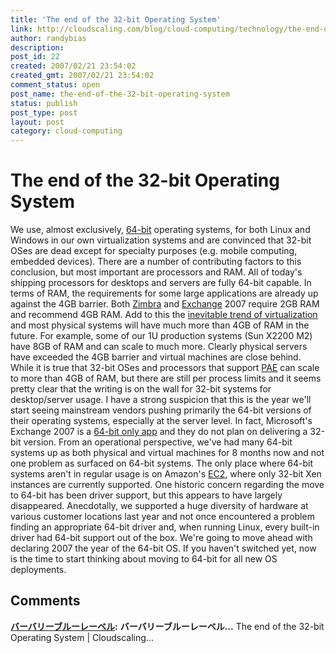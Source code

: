 ```yaml
---
title: 'The end of the 32-bit Operating System'
link: http://cloudscaling.com/blog/cloud-computing/technology/the-end-of-the-32-bit-operating-system/
author: randybias
description: 
post_id: 22
created: 2007/02/21 23:54:02
created_gmt: 2007/02/21 23:54:02
comment_status: open
post_name: the-end-of-the-32-bit-operating-system
status: publish
post_type: post
layout: post
category: cloud-computing
---
```


# The end of the 32-bit Operating System

We use, almost exclusively, [64-bit](http://en.wikipedia.org/wiki/64-bit) operating systems, for both Linux and Windows in our own virtualization systems and are convinced that 32-bit OSes are dead except for specialty purposes (e.g. mobile computing, embedded devices). There are a number of contributing factors to this conclusion, but most important are processors and RAM. All of today's shipping processors for desktops and servers are fully 64-bit capable. In terms of RAM, the requirements for some large applications are already up against the 4GB barrier. Both [Zimbra](http://en.wikipedia.org/wiki/Zimbra) and [Exchange](http://en.wikipedia.org/wiki/Microsoft_Exchange_Server) 2007 require 2GB RAM and recommend 4GB RAM. Add to this the [inevitable trend of virtualization](http://www.virtualization.info/2006/12/virtualization-trends-in-2006.html) and most physical systems will have much more than 4GB of RAM in the future. For example, some of our 1U production systems (Sun X2200 M2) have 8GB of RAM and can scale to much more. Clearly physical servers have exceeded the 4GB barrier and virtual machines are close behind. While it is true that 32-bit OSes and processors that support [PAE](http://en.wikipedia.org/wiki/Physical_Address_Extension) can scale to more than 4GB of RAM, but there are still per process limits and it seems pretty clear that the writing is on the wall for 32-bit systems for desktop/server usage. I have a strong suspicion that this is the year we'll start seeing mainstream vendors pushing primarily the 64-bit versions of their operating systems, especially at the server level. In fact, Microsoft's Exchange 2007 is a [64-bit only app](http://www.microsoft.com/exchange/evaluation/TopQuestions.mspx) and they do not plan on delivering a 32-bit version. From an operational perspective, we've had many 64-bit systems up as both physical and virtual machines for 8 months now and not one problem as surfaced on 64-bit systems. The only place where 64-bit systems aren't in regular usage is on Amazon's [EC2](http://aws.amazon.com/ec2), where only 32-bit Xen instances are currently supported. One historic concern regarding the move to 64-bit has been driver support, but this appears to have largely disappeared. Anecdotally, we supported a huge diversity of hardware at various customer locations last year and not once encountered a problem finding an appropriate 64-bit driver and, when running Linux, every built-in driver had 64-bit support out of the box. We're going to move ahead with declaring 2007 the year of the 64-bit OS. If you haven't switched yet, now is the time to start thinking about moving to 64-bit for all new OS deployments.

## Comments

**[バーバリーブルーレーベル](#2835 "2013-08-04 07:14:27"):** **バーバリーブルーレーベル...** The end of the 32-bit Operating System | Cloudscaling...

